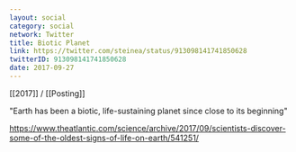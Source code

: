 ```yaml
---
layout: social
category: social
network: Twitter
title: Biotic Planet
link: https://twitter.com/steinea/status/913098141741850628
twitterID: 913098141741850628
date: 2017-09-27
---
```


[[2017]] / [[Posting]]

"Earth has been a biotic, life-sustaining planet since close to its beginning"

<https://www.theatlantic.com/science/archive/2017/09/scientists-discover-some-of-the-oldest-signs-of-life-on-earth/541251/>

